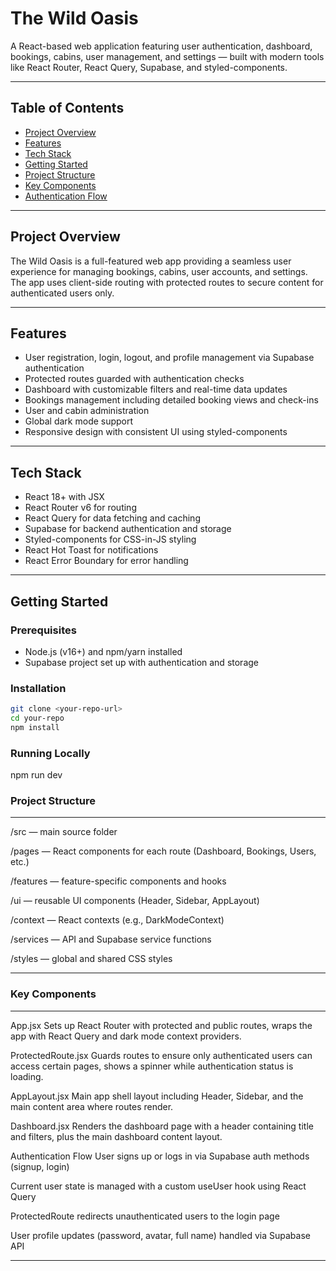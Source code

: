 # The Wild Oasis

A React-based web application featuring user authentication, dashboard, bookings, cabins, user management, and settings — built with modern tools like React Router, React Query, Supabase, and styled-components.

---

## Table of Contents

- [Project Overview](#project-overview)
- [Features](#features)
- [Tech Stack](#tech-stack)
- [Getting Started](#getting-started)
- [Project Structure](#project-structure)
- [Key Components](#key-components)
- [Authentication Flow](#authentication-flow)

---

## Project Overview

The Wild Oasis is a full-featured web app providing a seamless user experience for managing bookings, cabins, user accounts, and settings. The app uses client-side routing with protected routes to secure content for authenticated users only.

---

## Features

- User registration, login, logout, and profile management via Supabase authentication
- Protected routes guarded with authentication checks
- Dashboard with customizable filters and real-time data updates
- Bookings management including detailed booking views and check-ins
- User and cabin administration
- Global dark mode support
- Responsive design with consistent UI using styled-components

---

## Tech Stack

- React 18+ with JSX
- React Router v6 for routing
- React Query for data fetching and caching
- Supabase for backend authentication and storage
- Styled-components for CSS-in-JS styling
- React Hot Toast for notifications
- React Error Boundary for error handling

---

## Getting Started

### Prerequisites

- Node.js (v16+) and npm/yarn installed
- Supabase project set up with authentication and storage

### Installation

```bash
git clone <your-repo-url>
cd your-repo
npm install
```

### Running Locally

npm run dev

### Project Structure

---

/src — main source folder

/pages — React components for each route (Dashboard, Bookings, Users, etc.)

/features — feature-specific components and hooks

/ui — reusable UI components (Header, Sidebar, AppLayout)

/context — React contexts (e.g., DarkModeContext)

/services — API and Supabase service functions

/styles — global and shared CSS styles

---

### Key Components

---

App.jsx
Sets up React Router with protected and public routes, wraps the app with React Query and dark mode context providers.

ProtectedRoute.jsx
Guards routes to ensure only authenticated users can access certain pages, shows a spinner while authentication status is loading.

AppLayout.jsx
Main app shell layout including Header, Sidebar, and the main content area where routes render.

Dashboard.jsx
Renders the dashboard page with a header containing title and filters, plus the main dashboard content layout.

Authentication Flow
User signs up or logs in via Supabase auth methods (signup, login)

Current user state is managed with a custom useUser hook using React Query

ProtectedRoute redirects unauthenticated users to the login page

User profile updates (password, avatar, full name) handled via Supabase API

---
